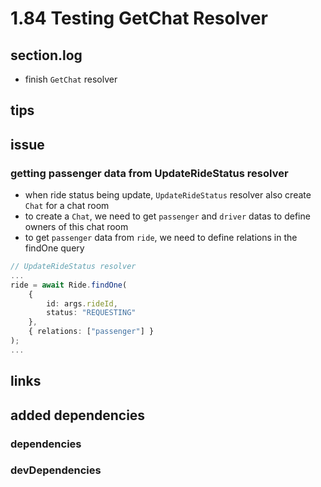 # 1.84 Testing GetChat Resolver

## section.log

- finish `GetChat` resolver

## tips

## issue

### getting passenger data from UpdateRideStatus resolver

- when ride status being update, `UpdateRideStatus` resolver also create `Chat` for a chat room
- to create a `Chat`, we need to get `passenger` and `driver` datas to define owners of this chat room
- to get `passenger` data from `ride`, we need to define relations in the findOne query

```typescript
// UpdateRideStatus resolver
...
ride = await Ride.findOne(
    {
        id: args.rideId,
        status: "REQUESTING"
    },
    { relations: ["passenger"] }
);
...
```

## links

## added dependencies

### dependencies

### devDependencies
